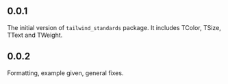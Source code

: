## 0.0.1
The initial version of ```tailwind_standards``` package. It includes TColor, TSize, TText and TWeight.

## 0.0.2
Formatting, example given, general fixes.
